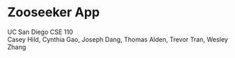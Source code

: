 # Zooseeker App
UC San Diego CSE 110<br>
Casey Hild, Cynthia Gao, Joseph Dang, Thomas Alden, Trevor Tran, Wesley Zhang

